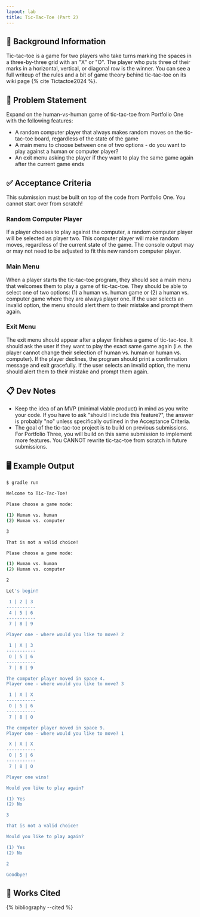 ```yaml
---
layout: lab
title: Tic-Tac-Toe (Part 2)
---
```


## 🔖 Background Information

Tic-tac-toe is a game for two players who take turns marking the spaces in a three-by-three grid with an "X" or "O". The player who puts three of their marks in a horizontal, vertical, or diagonal row is the winner. You can see a full writeup of the rules and a bit of game theory behind tic-tac-toe on its wiki page {% cite Tictactoe2024 %}.

## 🎯 Problem Statement

Expand on the human-vs-human game of tic-tac-toe from Portfolio One with the following features:

* A random computer player that always makes random moves on the tic-tac-toe board, regardless of the state of the game
* A main menu to choose between one of two options - do you want to play against a human or computer player?
* An exit menu asking the player if they want to play the same game again after the current game ends

## ✅ Acceptance Criteria

This submission must be built on top of the code from Portfolio One. You cannot start over from scratch!

### Random Computer Player

If a player chooses to play against the computer, a random computer player will be selected as player two. This computer player will make random moves, regardless of the current state of the game. The console output may or may not need to be adjusted to fit this new random computer player.

### Main Menu

When a player starts the tic-tac-toe program, they should see a main menu that welcomes them to play a game of tic-tac-toe. They should be able to select one of two options: (1) a human vs. human game or (2) a human vs. computer game where they are always player one. If the user selects an invalid option, the menu should alert them to their mistake and prompt them again.

### Exit Menu

The exit menu should appear after a player finishes a game of tic-tac-toe. It should ask the user if they want to play the exact same game again (i.e. the player cannot change their selection of human vs. human or human vs. computer). If the player declines, the program should print a confirmation message and exit gracefully. If the user selects an invalid option, the menu should alert them to their mistake and prompt them again.

## 📋 Dev Notes

* Keep the idea of an MVP (minimal viable product) in mind as you write your code. If you have to ask "should I include this feature?", the answer is probably "no" unless specifically outlined in the Acceptance Criteria.
* The goal of the tic-tac-toe project is to build on previous submissions. For Portfolio Three, you will build on this same submission to implement more features. You CANNOT rewrite tic-tac-toe from scratch in future submissions.

## 🖥️ Example Output

```bash
$ gradle run

Welcome to Tic-Tac-Toe!

Plase choose a game mode:

(1) Human vs. human
(2) Human vs. computer

3

That is not a valid choice!

Plase choose a game mode:

(1) Human vs. human
(2) Human vs. computer

2

Let's begin!

 1 | 2 | 3
-----------
 4 | 5 | 6
-----------
 7 | 8 | 9

Player one - where would you like to move? 2

 1 | X | 3
-----------
 O | 5 | 6
-----------
 7 | 8 | 9

The computer player moved in space 4.
Player one - where would you like to move? 3

 1 | X | X
-----------
 O | 5 | 6
-----------
 7 | 8 | O

The computer player moved in space 9.
Player one - where would you like to move? 1

 X | X | X
-----------
 O | 5 | 6
-----------
 7 | 8 | O

Player one wins!

Would you like to play again?

(1) Yes
(2) No

3

That is not a valid choice!

Would you like to play again?

(1) Yes
(2) No

2

Goodbye!
```

## 📘 Works Cited

{% bibliography --cited %}
